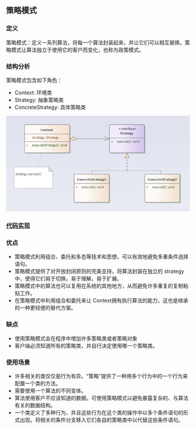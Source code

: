 ## 策略模式

### 定义
策略模式：定义一系列算法，将每一个算法封装起来，并让它们可以相互替换。策略模式让算法独立于使用它的客户而变化，也称为政策模式。

### 结构分析
策略模式包含如下角色：
- Context: 环境类
- Strategy: 抽象策略类
- ConcreteStrategy: 具体策略类

![Strategy](../../images/pattern/Strategy.png)  

### [代码实现](../../code/strategy)

### 优点
- 策略模式利用组合、委托和多态等技术和思想，可以有效地避免多重条件选择语句。
- 策略模式提供了对开放封闭原则的完美支持，将算法封装在独立的 strategy 中，使得它们易于切换，易于理解，易于扩展。
- 策略模式中的算法也可以复用在系统的其他地方，从而避免许多重复的复制粘贴工作。
- 在策略模式中利用组合和委托来让 Context拥有执行算法的能力，这也是继承的一种更轻便的替代方案。

### 缺点
- 使用策略模式会在程序中增加许多策略类或者策略对象
- 客户端必须知道所有的策略类，并自行决定使用哪一个策略类。

### 使用场景
- 许多相关的类仅仅是行为有异。“策略”提供了一种用多个行为中的一个行为来配置一个类的方法。
- 需要使用一个算法的不同变体。
- 算法使用客户不应该知道的数据。可使用策略模式以避免暴露复杂的、与算法有关的数据结构。
- 一个类定义了多种行为，并且这些行为在这个类的操作中以多个条件语句的形式出现。将相关的条件分支移入它们各自的策略类中以代替这些条件语句。

